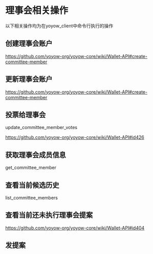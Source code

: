 # 理事会相关操作

以下相关操作均为在yoyow_client中命令行执行的操作

## 创建理事会账户

https://github.com/yoyow-org/yoyow-core/wiki/Wallet-API#create-committee-member

## 更新理事会账户

https://github.com/yoyow-org/yoyow-core/wiki/Wallet-API#create-committee-member

## 投票给理事会
 update_committee_member_votes

https://github.com/yoyow-org/yoyow-core/wiki/Wallet-API#id426


## 获取理事会成员信息
get_committee_member

## 查看当前候选历史
list_committee_members

## 查看当前还未执行理事会提案
https://github.com/yoyow-org/yoyow-core/wiki/Wallet-API#id404

## 发提案